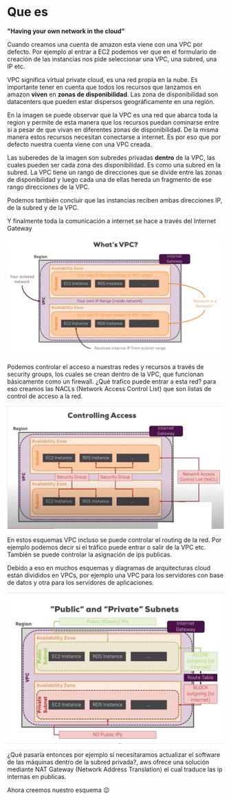 # Que es
**"Having your own network in the cloud"**

Cuando creamos una cuenta de amazon esta viene con una VPC por defecto. Por ejemplo al entrar a EC2 podemos ver que en el formulario de creación de las instancias nos pide seleccionar una VPC, una subred, una IP etc.

VPC significa virtual private cloud, es una red propia en la nube. Es importante tener en cuenta que todos los recursos que lanzamos en amazon **viven** en **zonas de disponibilidad**. Las zona de disponibilidad son datacenters que pueden estar dispersos geográficamente en una región.

En la imagen se puede observar que la VPC es una red que abarca toda la region y permite de esta manera que los recursos puedan cominarse entre si a pesar de que vivan en diferentes zonas de disponibilidad. De la misma manera estos recursos necesitan conectarse a internet. Es por eso que por defecto nuestra cuenta viene con una VPC creada.

Las suberedes de la imagen son subredes privadas **dentro** de la VPC, las cuales pueden ser cada zona des disponibilidad. Es como una subred en la subred. La VPC tiene un rango de direcciones que se divide entre las zonas de disponibilidad y luego cada una de ellas hereda un fragmento de ese rango direcciones de la VPC.

Podemos también concluir que las instancias reciben ambas direcciones IP, de la subred y de la VPC. 

Y finalmente toda la comunicación a internet se hace a través del Internet Gateway

![vpc_region](vpc_region.png)

Podemos controlar el acceso a nuestras redes y recursos a través de security groups, los cuales se crean dentro de la VPC, que funcionan básicamente como un firewall. ¿Qué trafico puede entrar a esta red? para eso creamos las NACLs (Network Access Control List) que son listas de control de acceso a la red.

![controlling_access](controlling_access.png)

En estos esquemas VPC incluso se puede controlar el routing de la red. Por ejemplo podemos decir si el tráfico puede entrar o salir de la VPC etc. También se puede controlar la asignación de ips publicas.

Debido a eso en muchos esquemas y diagramas de arquitecturas cloud están divididos en VPCs, por ejemplo una VPC para los servidores con base de datos y otra para los servidores de aplicaciones.

![public_private_vpc](public_private_vpc.png)

¿Qué pasaría entonces por ejemplo si necesitaramos actualizar el software de las máquinas dentro de la subred privada?, aws ofrece una solución mediante NAT Gateway (Network Address Translation) el cual traduce las ip internas en publicas.

Ahora creemos nuestro esquema 😉